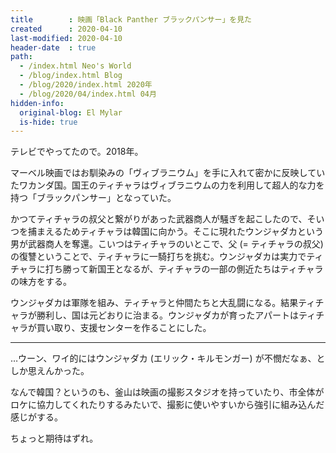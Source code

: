 ```yaml
---
title        : 映画「Black Panther ブラックパンサー」を見た
created      : 2020-04-10
last-modified: 2020-04-10
header-date  : true
path:
  - /index.html Neo's World
  - /blog/index.html Blog
  - /blog/2020/index.html 2020年
  - /blog/2020/04/index.html 04月
hidden-info:
  original-blog: El Mylar
  is-hide: true
---
```


テレビでやってたので。2018年。

マーベル映画ではお馴染みの「ヴィブラニウム」を手に入れて密かに反映していたワカンダ国。国王のティチャラはヴィブラニウムの力を利用して超人的な力を持つ「ブラックパンサー」となっていた。

かつてティチャラの叔父と繋がりがあった武器商人が騒ぎを起こしたので、そいつを捕まえるためティチャラは韓国に向かう。そこに現れたウンジャダカという男が武器商人を奪還。こいつはティチャラのいとこで、父 (= ティチャラの叔父) の復讐ということで、ティチャラに一騎打ちを挑む。ウンジャダカは実力でティチャラに打ち勝って新国王となるが、ティチャラの一部の側近たちはティチャラの味方をする。

ウンジャダカは軍隊を組み、ティチャラと仲間たちと大乱闘になる。結果ティチャラが勝利し、国は元どおりに治まる。ウンジャダカが育ったアパートはティチャラが買い取り、支援センターを作ることにした。

---

…ウーン、ワイ的にはウンジャダカ (エリック・キルモンガー) が不憫だなぁ、としか思えんかった。

なんで韓国？というのも、釜山は映画の撮影スタジオを持っていたり、市全体がロケに協力してくれたりするみたいで、撮影に使いやすいから強引に組み込んだ感じがする。

ちょっと期待はずれ。
